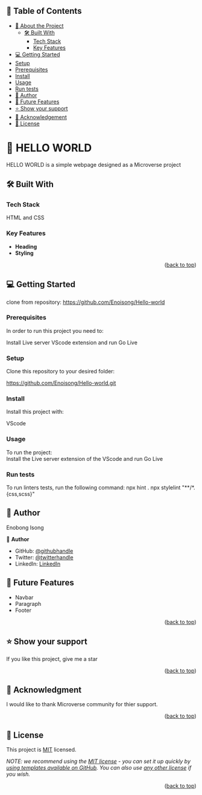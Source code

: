 <a name="readme-top"></a>

## 📗 Table of Contents

- [📖 About the Project](#about-project)
  - [🛠 Built With](#built-with)
    - [Tech Stack](#tech-stack)
    - [Key Features](#key-features)
 - [💻 Getting Started](#getting-started)
  - [Setup](#setup)
  - [Prerequisites](#prerequisites)
  - [Install](#install)
  - [Usage](#usage)
  - [Run tests](#run-tests)
 - [👥 Author](#author)
 - [🔭 Future Features](#future-features)
- [⭐️ Show your support](#support)
- [🙏 Acknowledgement](#acknowledgement)
- [📝 License](#license)

<!-- PROJECT DESCRIPTION -->

# 📖 HELLO WORLD <a name="about-project"></a> 

 
HELLO WORLD is a simple webpage designed as a Microverse project

## 🛠 Built With <a name="built-with"></a> 

### Tech Stack <a name="tech-stack"></a>

HTML and CSS

<!-- Features -->

### Key Features <a name="key-features"></a>


- **Heading**
- **Styling**


<p align="right">(<a href="#readme-top">back to top</a>)</p>


<!-- GETTING STARTED -->

## 💻 Getting Started <a name="getting-started"></a>

clone from repository: https://github.com/Enoisong/Hello-world


### Prerequisites

In order to run this project you need to:

Install Live server VScode extension and run Go Live

### Setup

Clone this repository to your desired folder: 

https://github.com/Enoisong/Hello-world.git

### Install

Install this project with:

 VScode

### Usage

To run the project:  
Install the Live server extension of the VScode and run Go Live

### Run tests

To run linters tests, run the following command: 
npx hint .
npx stylelint "**/*.{css,scss}"

<!-- AUTHOR -->

## 👥 Author <a name="authors"></a> 

Enobong Isong

👤 **Author**

- GitHub: [@githubhandle](https://github.com/Enoisong)
- Twitter: [@twitterhandle](https://twitter.com/Enobongmisong)
- LinkedIn: [LinkedIn](https://www.linkedin.com/in/enobong-isong/)

## 🔭 Future Features <a name="future-features"></a>

- Navbar  
- Paragraph 
- Footer  

<p align="right">(<a href="#readme-top">back to top</a>)</p>

<!-- SUPPORT -->

## ⭐️ Show your support <a name="support"></a>

If you like this project, give me a star

<p align="right">(<a href="#readme-top">back to top</a>)</p>

<!-- ACKNOWLEDGEMENT -->

## 🙏 Acknowledgment <a name="acknowledgement"></a>

I would like to thank Microverse community for thier support.

<p align="right">(<a href="#readme-top">back to top</a>)</p>

<!-- LICENSE -->

## 📝 License <a name="license"></a> 

This project is [MIT](./MIT.md) licensed.

_NOTE: we recommend using the [MIT license](https://choosealicense.com/licenses/mit/) - you can set it up quickly by [using templates available on GitHub](https://docs.github.com/en/communities/setting-up-your-project-for-healthy-contributions/adding-a-license-to-a-repository). You can also use [any other license](https://choosealicense.com/licenses/) if you wish._

<p align="right">(<a href="#readme-top">back to top</a>)</p>
